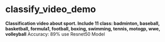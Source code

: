 # classify_video_demo

__Classification video about sport. Include 11 class: badminton, baseball, basketball, formula1, football, boxing, swimming, tennis, motogp, wwe, volleyball__
Accuracy: 89% use Resnet50 Model
